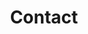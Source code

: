 ---
templateKey: contact-page
title: Contact
name: Carroll County Water District
address: 205 Main Cross Street
city_state_zip: Ghent, KY 41045
phone: (502) 347-9500
fax: (502) 347-9333
hours: 8:00AM - 4:30PM (Monday - Friday)
---